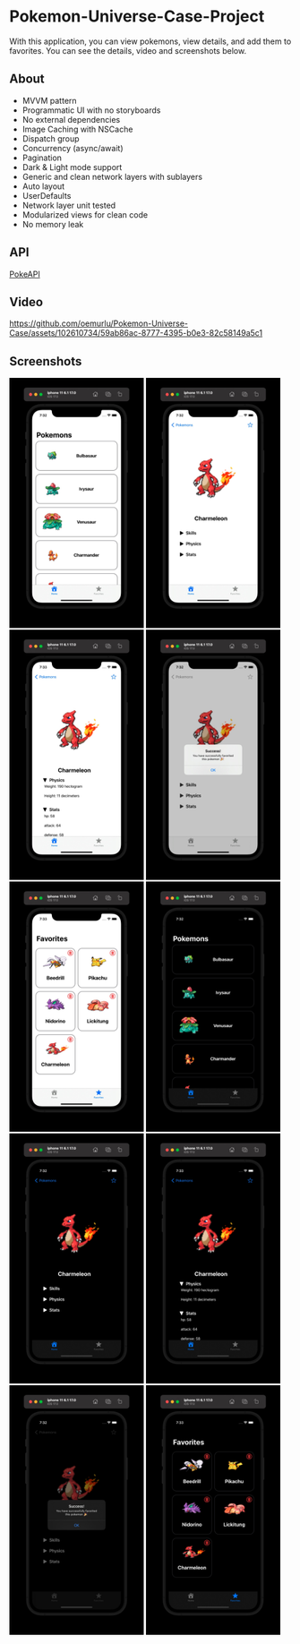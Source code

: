 # Pokemon-Universe-Case-Project

With this application, you can view pokemons, view details, and add them to favorites. You can see the details, video and screenshots below.

## About
* MVVM pattern
* Programmatic UI with no storyboards
* No external dependencies
* Image Caching with NSCache
* Dispatch group
* Concurrency (async/await)
* Pagination
* Dark & Light mode support
* Generic and clean network layers with sublayers
* Auto layout
* UserDefaults
* Network layer unit tested
* Modularized views for clean code
* No memory leak

## API
[PokeAPI](https://pokeapi.co)

## Video
https://github.com/oemurlu/Pokemon-Universe-Case/assets/102610734/59ab86ac-8777-4395-b0e3-82c58149a5c1

## Screenshots
<p float="left">
<img width="240" src="./screenshots/ss1.jpg">
<img width="240" src="./screenshots/ss2.jpg">
<img width="240" src="./screenshots/ss3.jpg">
<img width="240" src="./screenshots/ss4.jpg">
<img width="240" src="./screenshots/ss5.jpg">
<img width="240" src="./screenshots/ss6.jpg">
<img width="240" src="./screenshots/ss7.jpg">
<img width="240" src="./screenshots/ss8.jpg">
<img width="240" src="./screenshots/ss9.jpg">
<img width="240" src="./screenshots/ss10.jpg">
</p>
